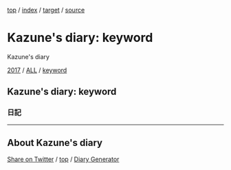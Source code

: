 [top](../index.html) / [index](index.html) / [target](https://kazune.github.io/diary/keyword/index.html) / [source](https://github.com/kazune/diary/blob/gh-pages/keyword/index.src.md) 

Kazune's diary: keyword
=====================================================================================================
Kazune's diary

[2017](../2017/index.html)
/ [ALL](../idxall.html)
 / [keyword](../keyword/index.html)

## Kazune's diary: keyword



### 日記




----------------------------------------------------------------------------------------------------

## About Kazune's diary

[Share on Twitter](https://twitter.com/intent/tweet?hashtags=igapyon%2Cdiary%2C%E3%81%84%E3%81%8C%E3%81%B4%E3%82%87%E3%82%93&text=Kazune%27s+diary%3A+keyword&url=https%3A%2F%2Fkazune.github.io%2Fdiary%2Fkeyword%2Findex.html) / [top](../index.html) / [Diary Generator](https://github.com/igapyon/igapyonv3)

